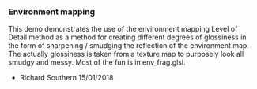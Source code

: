 ### Environment mapping
This demo demonstrates the use of the environment mapping Level of Detail method as a method for creating different degrees of glossiness in the form of sharpening / smudging the reflection of the environment map. The actually glossiness is taken from a texture map to purposely look all smudgy and messy. Most of the fun is in env_frag.glsl.

- Richard Southern 
  15/01/2018